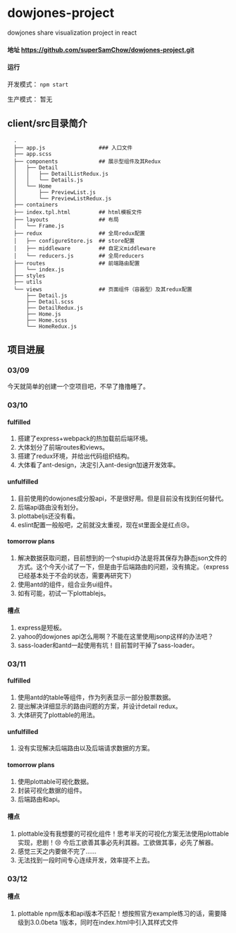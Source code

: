 # dowjones-project
dowjones share visualization project in react

#### 地址 https://github.com/superSamChow/dowjones-project.git

#### 运行 

开发模式： `npm start`

生产模式： 暂无

## client/src目录简介

      .
      ├── app.js                 ### 入口文件
      ├── app.scss
      ├── components             ## 展示型组件及其Redux
      │   ├── Detail
      │   │   ├── DetailListRedux.js
      │   │   └── Details.js
      │   └── Home
      │       ├── PreviewList.js
      │       └── PreviewListRedux.js
      ├── containers
      ├── index.tpl.html         ## html模板文件
      ├── layouts                ## 布局
      │   └── Frame.js
      ├── redux                  ## 全局redux配置
      │   ├── configureStore.js  ## store配置
      │   ├── middleware         ## 自定义middleware
      │   └── reducers.js        ## 全局reducers
      ├── routes                 ## 前端路由配置
      │   └── index.js
      ├── styles
      ├── utils
      └── views                  ## 页面组件（容器型）及其redux配置
          ├── Detail.js
          ├── Detail.scss
          ├── DetailRedux.js
          ├── Home.js
          ├── Home.scss
          └── HomeRedux.js



## 项目进展
### 03/09
今天就简单的创建一个空项目吧，不早了撸撸睡了。

### 03/10

#### fulfilled
  1. 搭建了express+webpack的热加载前后端环境。
  2. 大体划分了前端routes和views。
  3. 搭建了redux环境，并给出代码组织结构。
  4. 大体看了ant-design，决定引入ant-design加速开发效率。

#### unfulfilled
  1. 目前使用的dowjones成分股api，不是很好用。但是目前没有找到任何替代。
  2. 后端api路由没有划分。
  3. plottabeljs还没有看。
  4. eslint配置一般般吧，之前就没太重视，现在st里面全是红点😢。

#### tomorrow plans
  1. 解决数据获取问题，目前想到的一个stupid办法是将其保存为静态json文件的方式。这个今天小试了一下，但是由于后端路由的问题，没有搞定。（express已经基本处于不会的状态，需要再研究下）
  2. 使用antd的组件，组合业务ui组件。
  3. 如有可能，初试一下plottablejs。

#### 槽点
  1. express是短板。
  2. yahoo的dowjones api怎么用啊？不能在这里使用jsonp这样的办法吧？
  3. sass-loader和antd一起使用有坑！目前暂时干掉了sass-loader。

### 03/11

#### fulfilled
  1. 使用antd的table等组件，作为列表显示一部分股票数据。
  2. 提出解决详细显示的路由问题的方案，并设计detail redux。
  3. 大体研究了plottable的用法。

#### unfulfilled
  1. 没有实现解决后端路由以及后端请求数据的方案。

#### tomorrow plans
  1. 使用plottable可视化数据。
  2. 封装可视化数据的组件。
  3. 后端路由和api。

#### 槽点
  1. plottable没有我想要的可视化组件！思考半天的可视化方案无法使用plottable实现，悲剧！😢 今后工欲善其事必先利其器。工欲做其事，必先了解器。
  2. 感觉三天之内要做不完了……
  3. 无法找到一段时间专心连续开发，效率提不上去。

### 03/12

#### 槽点
  1. plottable npm版本和api版本不匹配！想按照官方example练习的话，需要降级到3.0.0beta 1版本，同时在index.html中引入其样式文件